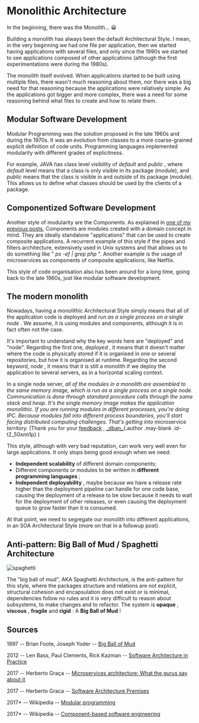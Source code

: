 # Monolithic Architecture

In the beginning, there was the Monolith... 😀

Building a monolith has always been the default Architectural Style. I
mean, in the very beginning we had one file per application, then we
started having applications with several files, and only since the 1990s
we started to see applications composed of other applications (although
the first experimentations were during the 1980s).

The monolith itself evolved. When applications started to be built using
multiple files, there wasn't much reasoning about them, nor there was a
big need for that reasoning because the applications were relatively
simple. As the applications got bigger and more complex, there was a
need for some reasoning behind what files to create and how to relate
them.

## **Modular Software Development**

Modular Programming was the solution proposed in the late 1960s and
during the 1970s. It was an evolution from classes to a more
coarse-grained explicit definition of code units. Programming languages
implemented modularity with different grades of explicitness.

For example, JAVA has class level visibility of _default_ and _public_ ,
where _default_ level means that a class is only visible in its package
(module), and _public_ means that the class is visible in and outside of
its package (module). This allows us to define what classes should be
used by the clients of a package.

## **Componentized Software Development**

Another style of modularity are the Components. As explained in [one of
my previous posts](ch02.md),
Components are modules created with a domain concept in mind. They are
ideally standalone "applications" that can be used to create composite
applications. A recurrent example of this style if the pipes and filters
architecture, extensively used in Unix systems and that allows us to do
something like " _ps -ef \| grep php_ ". Another example is the usage of
microservices as components of composite applications, like Netflix.

This style of code organisation also has been around for a long time,
going back to the late 1960s, just like modular software development.

## **The modern monolith**

Nowadays, having a monolithic Architectural Style simply means that all
of the application code is deployed and _run as a single process on a
single node_ . We assume, it is using modules and components, although
it is in fact often not the case.

It's important to understand why the key words here are "deployed" and
"node". Regarding the first one, _deployed_ , it means that it doesn't
matter where the code is physically stored if it is organised in one or
several repositories, but how it is organised at runtime. Regarding the
second keyword, _node_ , it means that it is still a monolith if we
deploy the application to several servers, as in a horizontal scaling
context.

In a single node server, _all of the modules in a monolith are assembled
to the same memory image, which is run as a single process on a single
node. Communication is done through standard procedure calls through the
same stack and heap. It's the single memory image makes the application
monolithic. If you are running modules in different processes, you're
doing IPC. Because modules fall into different process boundaries,
you'll start facing distributed computing challenges. That's getting
into_ microservice _territory._ (Thank you for your
[feedback](https://www.reddit.com/r/java/comments/6qmugy/monolithic_architecture/dkz11mt/)
, [\_dban\_](https://www.reddit.com/user/_dban_){.author .may-blank
.id-t2_50xnn1p} )

This style, although with very bad reputation, can work very well even
for large applications. It only stops being good enough when we need:

- **Independent scalability** of different domain components;
- Different components or modules to be written in **different
  programming languages** ;
- **Independent deployability** , maybe because we have a release rate
  higher than the deployment pipeline can handle for one code base,
  causing the deployment of a release to be slow because it needs to
  wait for the deployment of other releases, or even causing the
  deployment queue to grow faster than it is consumed.

At that point, we need to segregate our monolith into different
applications, in an SOA Architectural Style (more on that in a followup
post).

## **Anti-pattern: Big Ball of Mud / Spaghetti Architecture**

![spaghetti](https://herbertograca.files.wordpress.com/2017/03/spaghetti.png?w=1100)

The "big ball of mud", AKA Spaghetti Architecture, is the anti-pattern
for this style, where the packages structure and relations are not
explicit, structural cohesion and encapsulation does not exist or is
minimal, dependencies follow no rules and it is very difficult to reason
about subsystems, to make changes and to refactor. The system is
**opaque** , **viscous** , **fragile** and **rigid** : A **Big Ball of
Mud** !

## **Sources**

1997 -- Brian Foote, Joseph Yoder -- [Big Ball of
Mud](http://www.laputan.org/pub/foote/mud.pdf)

2012 -- Len Bass, Paul Clements, Rick Kazman -- [Software Architecture
in
Practice](https://www.amazon.com/Software-Architecture-Practice-SEI-Engineering-ebook/dp/B009GMUL84)

2017 -- Herberto Graça -- [Microservices architecture: What the gurus say about it](https://herbertograca.com/2017/01/26/microservices-architecture/)

2017 -- Herberto Graca -- [Software Architecture Premises](ch02.md)

2017\* -- Wikipedia -- [Modular
programming](https://en.wikipedia.org/wiki/Modular_programming)

2017\* -- Wikipedia -- [Component-based software
engineering](https://en.wikipedia.org/wiki/Component-based_software_engineering)
